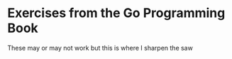 # Exercises from the Go Programming Book

These may or may not work but this is where I sharpen the saw
